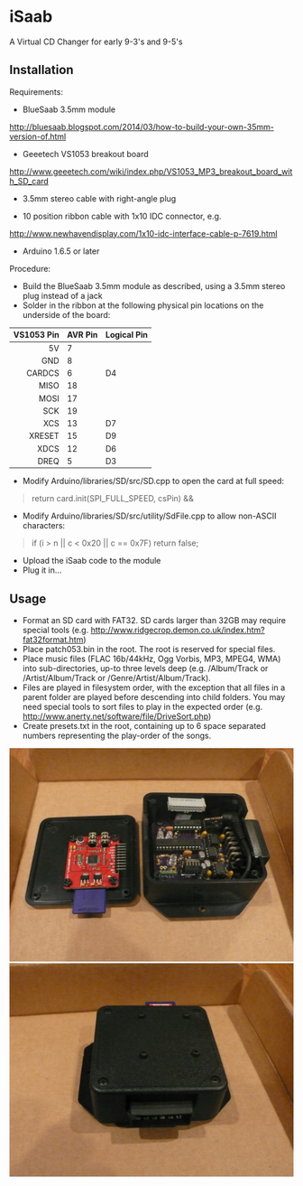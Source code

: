 # iSaab
A Virtual CD Changer for early 9-3's and 9-5's

## Installation
Requirements:
* BlueSaab 3.5mm module

http://bluesaab.blogspot.com/2014/03/how-to-build-your-own-35mm-version-of.html

* Geeetech VS1053 breakout board

http://www.geeetech.com/wiki/index.php/VS1053_MP3_breakout_board_with_SD_card

* 3.5mm stereo cable with right-angle plug

* 10 position ribbon cable with 1x10 IDC connector, e.g.

http://www.newhavendisplay.com/1x10-idc-interface-cable-p-7619.html

* Arduino 1.6.5 or later

Procedure:

* Build the BlueSaab 3.5mm module as described, using a 3.5mm stereo plug instead of a jack
* Solder in the ribbon at the following physical pin locations on the underside of the board:

| VS1053 Pin | AVR Pin | Logical Pin |
| ----------:|:------- | ----------- |
| 5V         | 7       | |
| GND        | 8       | |
| CARDCS     | 6       | D4 |
| MISO       | 18      | |
| MOSI       | 17      | |
| SCK        | 19      | |
| XCS        | 13      | D7 |
| XRESET     | 15      | D9 |
| XDCS       | 12      | D6 |
| DREQ       | 5       | D3 |

* Modify Arduino/libraries/SD/src/SD.cpp to open the card at full speed:

> return card.init(SPI_FULL_SPEED, csPin) &&

* Modify Arduino/libraries/SD/src/utility/SdFile.cpp to allow non-ASCII characters:

> if (i > n || c < 0x20 || c == 0x7F) return false;

* Upload the iSaab code to the module
* Plug it in...

## Usage
* Format an SD card with FAT32. SD cards larger than 32GB may require special tools (e.g.
http://www.ridgecrop.demon.co.uk/index.htm?fat32format.htm)
* Place patch053.bin in the root. The root is reserved for special files.
* Place music files (FLAC 16b/44kHz, Ogg Vorbis, MP3, MPEG4, WMA) into sub-directories, up-to three levels deep (e.g. /Album/Track or /Artist/Album/Track or /Genre/Artist/Album/Track).
* Files are played in filesystem order, with the exception that all files in a parent folder are played before descending into child folders. You may need special tools to sort files to play in the expected order (e.g. http://www.anerty.net/software/file/DriveSort.php)
* Create presets.txt in the root, containing up to 6 space separated numbers representing the play-order of the songs.

![inside](https://raw.githubusercontent.com/mcaldwelva/iSaab/master/data/inside.jpg)
![back](https://raw.githubusercontent.com/mcaldwelva/iSaab/master/data/back.jpg)
